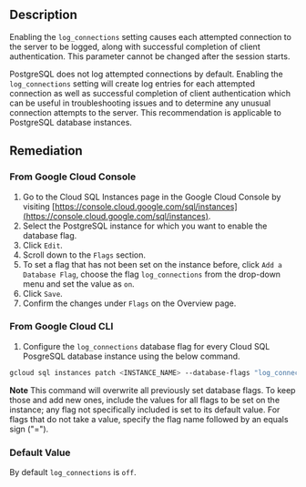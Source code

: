 ## Description

Enabling the `log_connections` setting causes each attempted connection to the server to be logged, along with successful completion of client authentication. This parameter cannot be changed after the session starts.

PostgreSQL does not log attempted connections by default. Enabling the `log_connections` setting will create log entries for each attempted connection as well as successful completion of client authentication which can be useful in troubleshooting issues and to determine any unusual connection attempts to the server. This recommendation is applicable to PostgreSQL database instances.

## Remediation

### From Google Cloud Console

1. Go to the Cloud SQL Instances page in the Google Cloud Console by visiting [https://console.cloud.google.com/sql/instances](https://console.cloud.google.com/sql/instances).
2. Select the PostgreSQL instance for which you want to enable the database flag.
3. Click `Edit`.
4. Scroll down to the `Flags` section.
5. To set a flag that has not been set on the instance before, click `Add a Database Flag`, choose the flag `log_connections` from the drop-down menu and set the value as `on`.
6. Click `Save`.
7. Confirm the changes under `Flags` on the Overview page.

### From Google Cloud CLI

1. Configure the `log_connections` database flag for every Cloud SQL PosgreSQL database instance using the below command.

```bash
gcloud sql instances patch <INSTANCE_NAME> --database-flags "log_connections"=on
```

**Note** This command will overwrite all previously set database flags. To keep those and add new ones, include the values for all flags to be set on the instance; any flag not specifically included is set to its default value. For flags that do not take a value, specify the flag name followed by an equals sign ("=").

### Default Value

By default `log_connections` is `off`.
